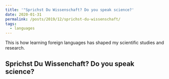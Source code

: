 ```yaml
---
title: '"Sprichst Du Wissenschaft? Do you speak science?'
date: 2020-01-31
permalink: /posts/2019/12/sprichst-du-wissenschaft/
tags:
  - languages
---
```


This is how learning foreign languages has shaped my scientific studies and research.

Sprichst Du Wissenchaft? Do you speak science? 
------
